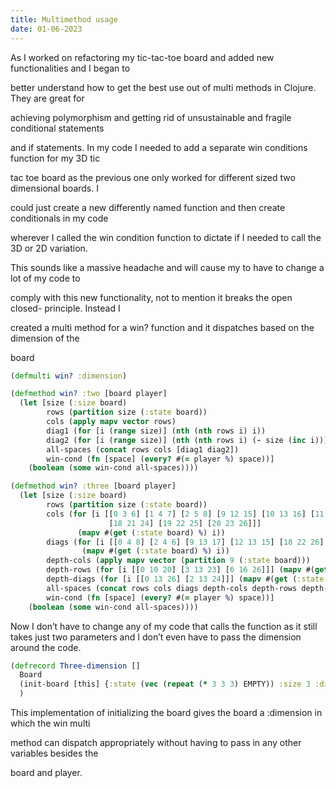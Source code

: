 ```yaml
---
title: Multimethod usage
date: 01-06-2023
---
```



As I worked on refactoring my tic-tac-toe board and added new functionalities and I began to 

better understand how to get the best use out of multi methods in Clojure. They are great for 

achieving polymorphism and getting rid of unsustainable and fragile conditional statements 

and if statements. In my code I needed to add a separate win conditions function for my 3D tic 

tac toe board as the previous one only worked for different sized two dimensional boards. I 

could just create a new differently named function and then create conditionals in my code 

wherever I called the win condition function to dictate if I needed to call the 3D or 2D variation. 

This sounds like a massive headache and will cause my to have to change a lot of my code to 

comply with this new functionality, not to mention it breaks the open closed- principle. Instead I 

created a multi method for a win? function and it dispatches based on the dimension of the 

board

```clojure
(defmulti win? :dimension)

(defmethod win? :two [board player]
  (let [size (:size board)
        rows (partition size (:state board))
        cols (apply mapv vector rows)
        diag1 (for [i (range size)] (nth (nth rows i) i))
        diag2 (for [i (range size)] (nth (nth rows i) (- size (inc i))))
        all-spaces (concat rows cols [diag1 diag2])
        win-cond (fn [space] (every? #(= player %) space))]
    (boolean (some win-cond all-spaces))))

(defmethod win? :three [board player]
  (let [size (:size board)
        rows (partition size (:state board))
        cols (for [i [[0 3 6] [1 4 7] [2 5 8] [9 12 15] [10 13 16] [11 14 17]
                      [18 21 24] [19 22 25] [20 23 26]]]
               (mapv #(get (:state board) %) i))
        diags (for [i [[0 4 8] [2 4 6] [9 13 17] [12 13 15] [18 22 26] [20 22 24]]]
                (mapv #(get (:state board) %) i))
        depth-cols (apply mapv vector (partition 9 (:state board)))
        depth-rows (for [i [[0 10 20] [3 13 23] [6 16 26]]] (mapv #(get (:state board) %) i))
        depth-diags (for [i [[0 13 26] [2 13 24]]] (mapv #(get (:state board) %) i))
        all-spaces (concat rows cols diags depth-cols depth-rows depth-diags)
        win-cond (fn [space] (every? #(= player %) space))]
    (boolean (some win-cond all-spaces))))
```
Now I don’t have to change any of my code that calls the function as it still takes just two parameters and I don’t even have to pass the dimension around the code.
```clojure
(defrecord Three-dimension []
  Board
  (init-board [this] {:state (vec (repeat (* 3 3 3) EMPTY)) :size 3 :dimension :three})
  )
```

This implementation of initializing the board gives the board a :dimension in which the win multi 

method can dispatch appropriately without having to pass in any other variables besides the 

board and player.
